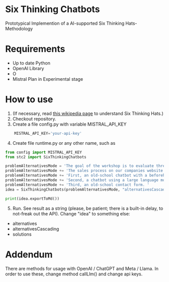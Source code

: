 # Six Thinking Chatbots
Prototypical Implemention of a AI-supported Six Thinking Hats-Methodology

# Requirements
* Up to date Python
* OpenAI Library
* O
* Mistral Plan in Experimental stage

# How to use
1. (If necessary, read [this wikipedia page](https://en.wikipedia.org/wiki/Six_Thinking_Hats) to understand Six Thinking Hats.)
2. Checkout repository.
3. Create a file config.py with variable MISTRAL_API_KEY 

```python
    MISTRAL_API_KEY='your-api-key'
```

4. Create file runtime.py or any other name, such as

```python
from config import MISTRAL_API_KEY
from stc2 import SixThinkingChatbots

problemAlternativesMode = 'The goal of the workshop is to evaluate three alternatives to a problem. The problem is: '
problemAlternativesMode += 'The sales process on our companies website does not work very well. Management wants us to change the sales process to one of the three alternatives: '
problemAlternativesMode += 'First, an old-school chatbot with a beforehand written structure. '
problemAlternativesMode += 'Second, a chatbot using a large language model, without a pre-defined structure. '
problemAlternativesMode += 'Third, an old-school contact form. '
idea = SixThinkingChatbots(problemAlternativesMode, "alternativesCascading", MISTRAL_API_KEY)

print(idea.exportToMd())
```

5. Run. See result as a string (please, be patient; there is a built-in delay, to not-freak out the API). Change "idea" to something else:
* alternatives
* alternativesCascading
* solutions

# Addendum
There are methods for usage with OpenAI / ChatGPT and Meta / Llama. In order to use these, change method callLlm() and change api keys.
